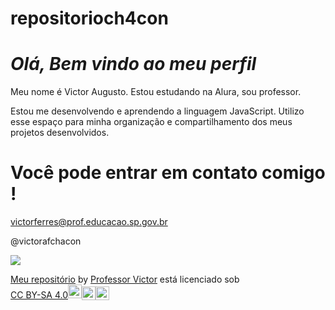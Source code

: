# repositorioch4con


# *Olá, Bem vindo ao meu perfil*

Meu nome é Victor Augusto.
Estou estudando na Alura, sou professor.

Estou me desenvolvendo e aprendendo a linguagem JavaScript.
Utilizo esse espaço para minha organização e compartilhamento dos meus projetos desenvolvidos.

# Você pode entrar em contato comigo !

victorferres@prof.educacao.sp.gov.br

@victorafchacon

![](https://i.giphy.com/media/v1.Y2lkPTc5MGI3NjExMGU1OHBvdHUxMmdlYzNudmRwNmRydDh0eTg4dmkyeGtiNHYzajBoeSZlcD12MV9pbnRlcm5hbF9naWZfYnlfaWQmY3Q9cw/5PIE9RaHrHfUY/giphy.gif)


<p xmlns:cc="http://creativecommons.org/ns#" xmlns:dct="http://purl.org/dc/terms/"><a property="dct:title" rel="cc:attributionURL" href="https://ch4connn.github.io/repositorioch4con/">Meu repositório</a> by <a rel="cc:attributionURL dct:creator" property="cc:attributionName" href="https://github.com/Ch4connn">Professor Victor</a> está licenciado sob <a href="https://creativecommons.org/licenses/by-sa/4.0/?ref=chooser-v1" target="_ em branco" rel="licença noopener noreferrer" style="display:inline-block;" >CC BY-SA 4.0<img style="height:22px!important; margem esquerda: 3px; alinhamento vertical: texto inferior;" src="https://mirrors.creativecommons.org/presskit/icons/cc.svg?ref=chooser-v1" alt=""><img style="height:22px!important; margem esquerda: 3px; vertical-align:text-bottom;" src="https://mirrors.creativecommons.org/presskit/icons/by.svg?ref=chooser-v1" alt=""><img style="height:22px!important; margem esquerda: 3px; vertical-align:text-bottom;" src="https://mirrors.creativecommons.org/presskit/icons/sa.svg?ref=chooser-v1" alt=""></a></p>
